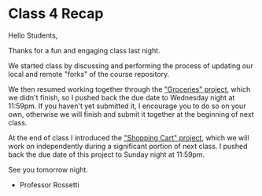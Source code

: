 # Class 4 Recap

Hello Students,

Thanks for a fun and engaging class last night.

We started class by discussing and performing the process of updating our local and remote "forks" of the course repository.

We then resumed working together through the ["Groceries" project](https://github.com/prof-rossetti/nyu-info-2335-70-201706/blob/master/projects/groceries/project.md), which we didn't finish, so I pushed back the due date to Wednesday night at 11:59pm. If you haven't yet submitted it, I encourage you to do so on your own, otherwise we will finish and submit it together at the beginning of next class.

At the end of class I introduced the ["Shopping Cart" project](https://github.com/prof-rossetti/nyu-info-2335-70-201706/blob/master/projects/shopping-cart/project.md), which we will work on independently during a significant portion of next class. I pushed back the due date of this project to Sunday night at 11:59pm.

See you tomorrow night.

- Professor Rossetti
